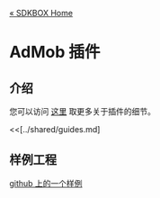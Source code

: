 [&#171; SDKBOX Home](http://sdkbox.com)

<h1>AdMob 插件</h1>

## 介绍

您可以访问 [这里](http://www.cocos2d-x.org/sdkbox/admob) 取更多关于插件的细节。


<<[../shared/guides.md]


## 样例工程

[github 上的一个样例](https://github.com/sdkbox/sdkbox-sample-admob)

